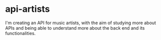# api-artists
I'm creating an API for music artists, with the aim of studying more about APIs and being able to understand more about the back end and its functionalities.
